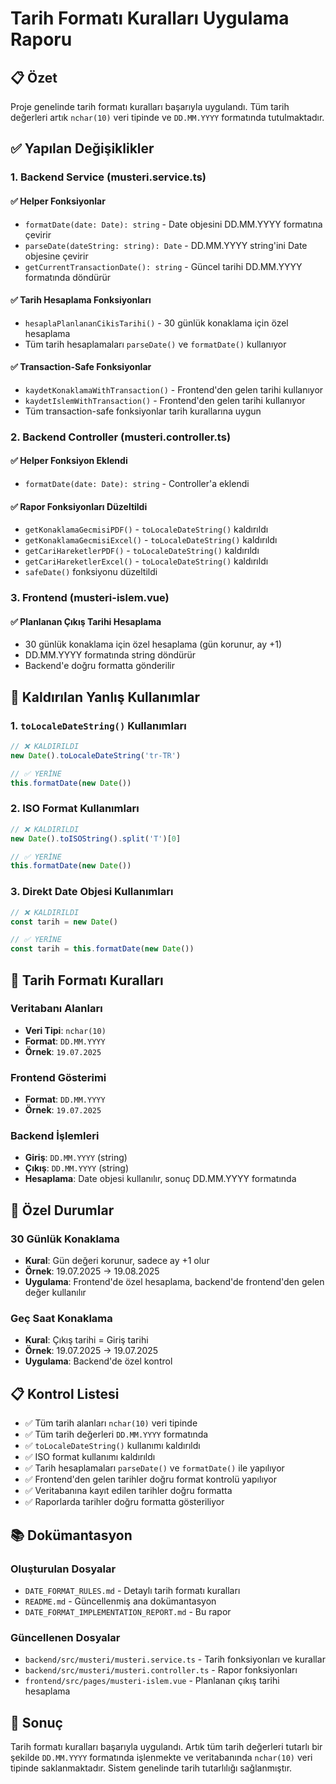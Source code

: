 # Tarih Formatı Kuralları Uygulama Raporu

## 📋 Özet

Proje genelinde tarih formatı kuralları başarıyla uygulandı. Tüm tarih değerleri artık `nchar(10)` veri tipinde ve `DD.MM.YYYY` formatında tutulmaktadır.

## ✅ Yapılan Değişiklikler

### 1. Backend Service (musteri.service.ts)

#### ✅ Helper Fonksiyonlar
- `formatDate(date: Date): string` - Date objesini DD.MM.YYYY formatına çevirir
- `parseDate(dateString: string): Date` - DD.MM.YYYY string'ini Date objesine çevirir
- `getCurrentTransactionDate(): string` - Güncel tarihi DD.MM.YYYY formatında döndürür

#### ✅ Tarih Hesaplama Fonksiyonları
- `hesaplaPlanlananCikisTarihi()` - 30 günlük konaklama için özel hesaplama
- Tüm tarih hesaplamaları `parseDate()` ve `formatDate()` kullanıyor

#### ✅ Transaction-Safe Fonksiyonlar
- `kaydetKonaklamaWithTransaction()` - Frontend'den gelen tarihi kullanıyor
- `kaydetIslemWithTransaction()` - Frontend'den gelen tarihi kullanıyor
- Tüm transaction-safe fonksiyonlar tarih kurallarına uygun

### 2. Backend Controller (musteri.controller.ts)

#### ✅ Helper Fonksiyon Eklendi
- `formatDate(date: Date): string` - Controller'a eklendi

#### ✅ Rapor Fonksiyonları Düzeltildi
- `getKonaklamaGecmisiPDF()` - `toLocaleDateString()` kaldırıldı
- `getKonaklamaGecmisiExcel()` - `toLocaleDateString()` kaldırıldı
- `getCariHareketlerPDF()` - `toLocaleDateString()` kaldırıldı
- `getCariHareketlerExcel()` - `toLocaleDateString()` kaldırıldı
- `safeDate()` fonksiyonu düzeltildi

### 3. Frontend (musteri-islem.vue)

#### ✅ Planlanan Çıkış Tarihi Hesaplama
- 30 günlük konaklama için özel hesaplama (gün korunur, ay +1)
- DD.MM.YYYY formatında string döndürür
- Backend'e doğru formatta gönderilir

## 🚫 Kaldırılan Yanlış Kullanımlar

### 1. `toLocaleDateString()` Kullanımları
```typescript
// ❌ KALDIRILDI
new Date().toLocaleDateString('tr-TR')

// ✅ YERİNE
this.formatDate(new Date())
```

### 2. ISO Format Kullanımları
```typescript
// ❌ KALDIRILDI
new Date().toISOString().split('T')[0]

// ✅ YERİNE
this.formatDate(new Date())
```

### 3. Direkt Date Objesi Kullanımları
```typescript
// ❌ KALDIRILDI
const tarih = new Date()

// ✅ YERİNE
const tarih = this.formatDate(new Date())
```

## 📅 Tarih Formatı Kuralları

### Veritabanı Alanları
- **Veri Tipi**: `nchar(10)`
- **Format**: `DD.MM.YYYY`
- **Örnek**: `19.07.2025`

### Frontend Gösterimi
- **Format**: `DD.MM.YYYY`
- **Örnek**: `19.07.2025`

### Backend İşlemleri
- **Giriş**: `DD.MM.YYYY` (string)
- **Çıkış**: `DD.MM.YYYY` (string)
- **Hesaplama**: Date objesi kullanılır, sonuç DD.MM.YYYY formatında

## 🎯 Özel Durumlar

### 30 Günlük Konaklama
- **Kural**: Gün değeri korunur, sadece ay +1 olur
- **Örnek**: 19.07.2025 → 19.08.2025
- **Uygulama**: Frontend'de özel hesaplama, backend'de frontend'den gelen değer kullanılır

### Geç Saat Konaklama
- **Kural**: Çıkış tarihi = Giriş tarihi
- **Örnek**: 19.07.2025 → 19.07.2025
- **Uygulama**: Backend'de özel kontrol

## 📋 Kontrol Listesi

- ✅ Tüm tarih alanları `nchar(10)` veri tipinde
- ✅ Tüm tarih değerleri `DD.MM.YYYY` formatında
- ✅ `toLocaleDateString()` kullanımı kaldırıldı
- ✅ ISO format kullanımı kaldırıldı
- ✅ Tarih hesaplamaları `parseDate()` ve `formatDate()` ile yapılıyor
- ✅ Frontend'den gelen tarihler doğru format kontrolü yapılıyor
- ✅ Veritabanına kayıt edilen tarihler doğru formatta
- ✅ Raporlarda tarihler doğru formatta gösteriliyor

## 📚 Dokümantasyon

### Oluşturulan Dosyalar
- `DATE_FORMAT_RULES.md` - Detaylı tarih formatı kuralları
- `README.md` - Güncellenmiş ana dokümantasyon
- `DATE_FORMAT_IMPLEMENTATION_REPORT.md` - Bu rapor

### Güncellenen Dosyalar
- `backend/src/musteri/musteri.service.ts` - Tarih fonksiyonları ve kurallar
- `backend/src/musteri/musteri.controller.ts` - Rapor fonksiyonları
- `frontend/src/pages/musteri-islem.vue` - Planlanan çıkış tarihi hesaplama

## 🎉 Sonuç

Tarih formatı kuralları başarıyla uygulandı. Artık tüm tarih değerleri tutarlı bir şekilde `DD.MM.YYYY` formatında işlenmekte ve veritabanında `nchar(10)` veri tipinde saklanmaktadır. Sistem genelinde tarih tutarlılığı sağlanmıştır. 